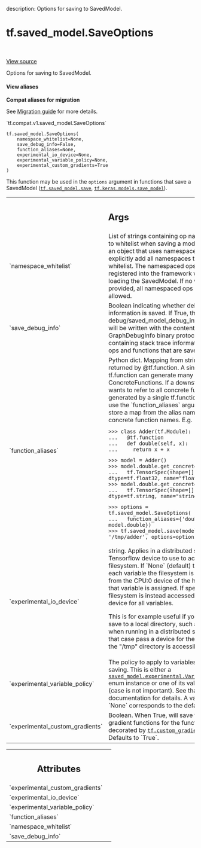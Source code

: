 description: Options for saving to SavedModel.

<div itemscope itemtype="http://developers.google.com/ReferenceObject">
<meta itemprop="name" content="tf.saved_model.SaveOptions" />
<meta itemprop="path" content="Stable" />
<meta itemprop="property" content="__init__"/>
</div>

# tf.saved_model.SaveOptions

<!-- Insert buttons and diff -->

<table class="tfo-notebook-buttons tfo-api nocontent" align="left">

</table>

<a target="_blank" class="external" href="/code/stable/tensorflow/python/saved_model/save_options.py">View source</a>



Options for saving to SavedModel.

<section class="expandable">
  <h4 class="showalways">View aliases</h4>
  <p>
<b>Compat aliases for migration</b>
<p>See
<a href="https://www.tensorflow.org/guide/migrate">Migration guide</a> for
more details.</p>
<p>`tf.compat.v1.saved_model.SaveOptions`</p>
</p>
</section>

<pre class="devsite-click-to-copy prettyprint lang-py tfo-signature-link">
<code>tf.saved_model.SaveOptions(
    namespace_whitelist=None,
    save_debug_info=False,
    function_aliases=None,
    experimental_io_device=None,
    experimental_variable_policy=None,
    experimental_custom_gradients=True
)
</code></pre>



<!-- Placeholder for "Used in" -->

This function may be used in the `options` argument in functions that
save a SavedModel (<a href="../../tf/saved_model/save.md"><code>tf.saved_model.save</code></a>, <a href="../../tf/keras/models/save_model.md"><code>tf.keras.models.save_model</code></a>).

<!-- Tabular view -->
 <table class="responsive fixed orange">
<colgroup><col width="214px"><col></colgroup>
<tr><th colspan="2"><h2 class="add-link">Args</h2></th></tr>

<tr>
<td>
`namespace_whitelist`
</td>
<td>
List of strings containing op namespaces to whitelist
when saving a model. Saving an object that uses namespaced ops must
explicitly add all namespaces to the whitelist. The namespaced ops must
be registered into the framework when loading the SavedModel. If no
whitelist is provided, all namespaced ops will be allowed.
</td>
</tr><tr>
<td>
`save_debug_info`
</td>
<td>
Boolean indicating whether debug information is saved. If
True, then a debug/saved_model_debug_info.pb file will be written with
the contents of a GraphDebugInfo binary protocol buffer containing stack
trace information for all ops and functions that are saved.
</td>
</tr><tr>
<td>
`function_aliases`
</td>
<td>
Python dict. Mapping from string to object returned by
@tf.function. A single tf.function can generate many ConcreteFunctions.
If a downstream tool wants to refer to all concrete functions generated
by a single tf.function you can use the `function_aliases` argument to
store a map from the alias name to all concrete function names.
E.g.

```
>>> class Adder(tf.Module):
...   @tf.function
...   def double(self, x):
...     return x + x
```

```
>>> model = Adder()
>>> model.double.get_concrete_function(
...   tf.TensorSpec(shape=[], dtype=tf.float32, name="float_input"))
>>> model.double.get_concrete_function(
...   tf.TensorSpec(shape=[], dtype=tf.string, name="string_input"))
```

```
>>> options = tf.saved_model.SaveOptions(
...   function_aliases={'double': model.double})
>>> tf.saved_model.save(model, '/tmp/adder', options=options)
```
</td>
</tr><tr>
<td>
`experimental_io_device`
</td>
<td>
string. Applies in a distributed setting.
Tensorflow device to use to access the filesystem. If `None` (default)
then for each variable the filesystem is accessed from the CPU:0 device
of the host where that variable is assigned. If specified, the
filesystem is instead accessed from that device for all variables.

This is for example useful if you want to save to a local directory,
such as "/tmp" when running in a distributed setting. In that case pass
a device for the host where the "/tmp" directory is accessible.
</td>
</tr><tr>
<td>
`experimental_variable_policy`
</td>
<td>
The policy to apply to variables when
saving. This is either a <a href="../../tf/saved_model/experimental/VariablePolicy.md"><code>saved_model.experimental.VariablePolicy</code></a> enum
instance or one of its value strings (case is not important). See that
enum documentation for details. A value of `None` corresponds to the
default policy.
</td>
</tr><tr>
<td>
`experimental_custom_gradients`
</td>
<td>
Boolean. When True, will save traced
gradient functions for the functions decorated by <a href="../../tf/custom_gradient.md"><code>tf.custom_gradient</code></a>.
Defaults to `True`.
</td>
</tr>
</table>





<!-- Tabular view -->
 <table class="responsive fixed orange">
<colgroup><col width="214px"><col></colgroup>
<tr><th colspan="2"><h2 class="add-link">Attributes</h2></th></tr>

<tr>
<td>
`experimental_custom_gradients`
</td>
<td>

</td>
</tr><tr>
<td>
`experimental_io_device`
</td>
<td>

</td>
</tr><tr>
<td>
`experimental_variable_policy`
</td>
<td>

</td>
</tr><tr>
<td>
`function_aliases`
</td>
<td>

</td>
</tr><tr>
<td>
`namespace_whitelist`
</td>
<td>

</td>
</tr><tr>
<td>
`save_debug_info`
</td>
<td>

</td>
</tr>
</table>



